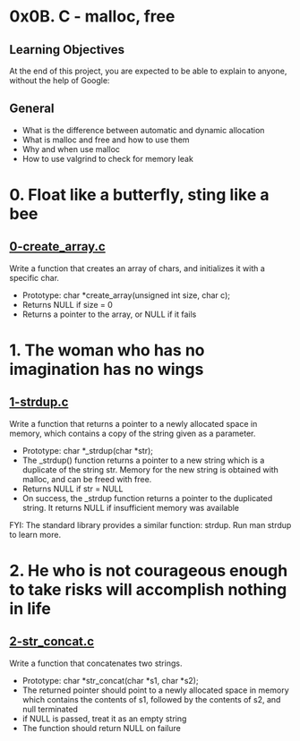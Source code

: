 # 0x0B. C - malloc, free
## Learning Objectives
At the end of this project, you are expected to be able to explain to anyone, without the help of Google:

## General
+ What is the difference between automatic and dynamic allocation
+ What is malloc and free and how to use them
+ Why and when use malloc
+ How to use valgrind to check for memory leak

# 0. Float like a butterfly, sting like a bee
## [0-create_array.c](https://github.com/Assiminee/alx-low_level_programming/blob/main/0x0B-malloc_free/0-create_array.c)
Write a function that creates an array of chars, and initializes it with a specific char.

+ Prototype: char *create_array(unsigned int size, char c);
+ Returns NULL if size = 0
+ Returns a pointer to the array, or NULL if it fails

# 1. The woman who has no imagination has no wings
## [1-strdup.c](https://github.com/Assiminee/alx-low_level_programming/blob/main/0x0B-malloc_free/1-strdup.c)
Write a function that returns a pointer to a newly allocated space in memory, which contains a copy of the string given as a parameter.

+ Prototype: char *_strdup(char *str);
+ The _strdup() function returns a pointer to a new string which is a duplicate of the string str. Memory for the new string is obtained with malloc, and can be freed with free.
+ Returns NULL if str = NULL
+ On success, the _strdup function returns a pointer to the duplicated string. It returns NULL if insufficient memory was available

FYI: The standard library provides a similar function: strdup. Run man strdup to learn more.

# 2. He who is not courageous enough to take risks will accomplish nothing in life
## [2-str_concat.c]()
Write a function that concatenates two strings.

+ Prototype: char *str_concat(char *s1, char *s2);
+ The returned pointer should point to a newly allocated space in memory which contains the contents of s1, followed by the contents of s2, and null terminated
+ if NULL is passed, treat it as an empty string
+ The function should return NULL on failure

# 

